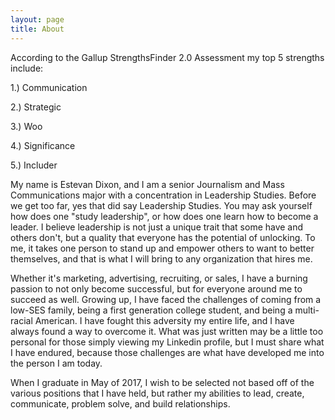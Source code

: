 ```yaml
---
layout: page
title: About
---
```



  According to the Gallup StrengthsFinder 2.0 Assessment my top 5 strengths include: 
  
1.) Communication

2.) Strategic

3.) Woo

4.) Significance

5.) Includer 

My name is Estevan Dixon, and I am a senior Journalism and Mass Communications major with a concentration in Leadership Studies. Before we get too far, yes that did say Leadership Studies. You may ask yourself how does one "study leadership", or how does one learn how to become a leader. I believe leadership is not just a unique trait that some have and others don't, but a quality that everyone has the potential of unlocking. To me, it takes one person to stand up and empower others to want to better themselves, and that is what I will bring to any organization that hires me.  

Whether it's marketing, advertising, recruiting, or sales, I have a burning passion to not only become successful, but for everyone around me to succeed as well. Growing up, I have faced the challenges of coming from a low-SES family, being a first generation college student, and being a multi-racial American. I have fought this adversity my entire life, and I have always found a way to overcome it. What was just written may be a little too personal for those simply viewing my Linkedin profile, but I must share what I have endured, because those challenges are what have developed me into the person I am today. 

When I graduate in May of 2017, I wish to be selected not based off of the various positions that I have held, but rather my abilities to lead, create, communicate, problem solve, and build relationships. 
